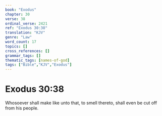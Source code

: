 ```yaml
---
book: "Exodus"
chapter: 30
verse: 38
ordinal_verse: 2421
ref: "Exodus 30:38"
translation: "KJV"
genre: "Law"
word_count: 17
topics: []
cross_references: []
grammar_tags: []
thematic_tags: [names-of-god]
tags: ["Bible","KJV","Exodus"]
---
```


# Exodus 30:38

Whosoever shall make like unto that, to smell thereto, shall even be cut off from his people.
